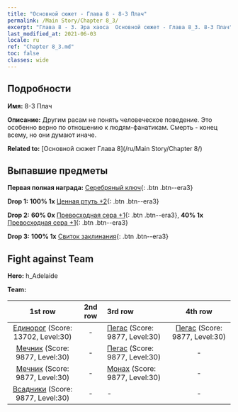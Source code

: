 ```yaml
---
title: "Основной сюжет - Глава 8 - 8-3 Плач"
permalink: /Main Story/Chapter 8_3/
excerpt: "Глава 8 - 3. Эра хаоса  Основной сюжет - Глава 8_3. 8-3 Плач"
last_modified_at: 2021-06-03
locale: ru
ref: "Chapter 8_3.md"
toc: false
classes: wide
---
```


## Подробности

 **Имя:** 8-3 Плач

 **Описание:** Другим расам не понять человеческое поведение. Это особенно верно по отношению к людям-фанатикам. Смерть - конец всему, но они думают иначе.

 **Related to:** [Основной сюжет Глава 8](/ru/Main Story/Chapter 8/)

## Выпавшие предметы

 **Первая полная награда:** [Серебряный ключ](/ItemsRU/con_693/){: .btn .btn--era3}

 **Drop 1:** **100% 1x** [Ценная ртуть +2](/ItemsRU/mat_28/){: .btn .btn--era3}

 **Drop 2:** **60% 0x** [Превосходная сера +1](/ItemsRU/mat_22/){: .btn .btn--era3}, **40% 1x** [Превосходная сера +1](/ItemsRU/mat_22/){: .btn .btn--era3}

 **Drop 3:** **100% 1x** [Свиток заклинания](/ItemsRU/con_694/){: .btn .btn--era3}


## Fight against Team
 **Hero:** h_Adelaide

 **Team:**


  | 1st row | 2nd row | 3rd row | 4th row |
  |:----:|:----:|:----|:----:|
  | [Единорог](/ru/units/Unicorn/) (Score: 13702, Level:30)  | - | [Пегас](/ru/units/Pegasus/) (Score: 9877, Level:30)  | [Пегас](/ru/units/Pegasus/) (Score: 9877, Level:30)  |
  | [Мечник](/ru/units/Swordsman/) (Score: 9877, Level:30)  | - | [Пегас](/ru/units/Pegasus/) (Score: 9877, Level:30)  | - |
  | [Мечник](/ru/units/Swordsman/) (Score: 9877, Level:30)  | - | [Монах](/ru/units/Monk/) (Score: 9877, Level:30)  | - |
  | [Всадники](/ru/units/Cavalier/) (Score: 9877, Level:30)  | - | - | - |


